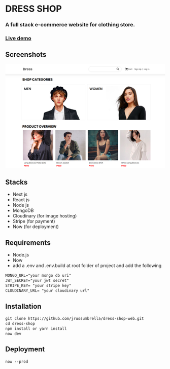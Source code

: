 # DRESS SHOP

### A full stack e-commerce website for clothing store.

### [Live demo](https://dress-shop.now.sh)

## Screenshots

![Thumbnail](dress-thumbnail.png)

## Stacks

- Next js
- React js
- Node js
- MongoDB
- Cloudinary (for image hosting)
- Stripe (for payment)
- Now (for deployment)

## Requirements

- Node.js
- Now
- add a .env and .env.build at root folder of project and add the following

```
MONGO_URL="your mongo db uri"
JWT_SECRET="your jwt secret"
STRIPE_KEY= "your stripe key"
CLOUDINARY_URL= "your cloudinary url"
```

## Installation

```
git clone https://github.com/jrussumbrella/dress-shop-web.git
cd dress-shop
npm install or yarn install
now dev
```

## Deployment

```
now --prod
```
